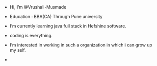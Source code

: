 -  Hi, I’m @Vrushali-Musmade
-  Education : BBA(CA) Through Pune university
-  I’m currently learning java full stack in Hefshine software.
-  coding is everything.
-  I’m interested in working in such a organization in which i can grow up my self.
   
- 

<!---
Vrushali-Musmade/Vrushali-Musmade is a ✨ special ✨ repository because its `README.md` (this file) appears on your GitHub profile.
You can click the Preview link to take a look at your changes.
--->

